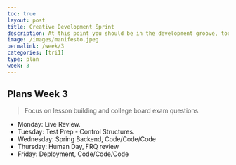 ```yaml
---
toc: true
layout: post
title: Creative Development Sprint
description: At this point you should be in the development groove, tools understanding and basic of Java are starting to come together.  Now we want to do lesson planning and learn control structures.
image: /images/manifesto.jpeg
permalink: /week/3
categories: [tri1]
type: plan
week: 3
---
```


## Plans Week 3
> Focus on lesson building and college board exam questions.
- Monday:  Live Review.
- Tuesday: Test Prep - Control Structures.
- Wednesday: Spring Backend, Code/Code/Code
- Thursday: Human Day, FRQ review
- Friday: Deployment, Code/Code/Code
    